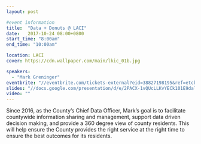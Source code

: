 ```yaml
---
layout: post

#event information
title:  "Data + Donuts @ LACI"
date:   2017-10-24 08:00+0800
start_time: "8:00am"
end_time: "10:00am"

location: LACI
cover: https://cdn.wallpaper.com/main/lkic_01b.jpg

speakers:
  - "Mark Greninger"
eventbrite: "//eventbrite.com/tickets-external?eid=38827198195&ref=etckt"
slides: "//docs.google.com/presentation/d/e/2PACX-1vQUcLLKvYECk101E9dalFtMjg7t-3d4cXBPD6ABL3StW9N2ut0fxd3fVM10r7F0RPzWez7S9-_z6osy/embed?start=false&loop=false&delayms=3000"
video: ""
---
```


Since 2016, as the County’s Chief Data Officer, Mark’s goal is to facilitate countywide information sharing and management, support data driven decision making, and provide a 360 degree view of county residents.  This will help ensure the County provides the right service at the right time to ensure the best outcomes for its residents.  
